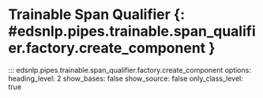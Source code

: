 # Trainable Span Qualifier {: #edsnlp.pipes.trainable.span_qualifier.factory.create_component }

::: edsnlp.pipes.trainable.span_qualifier.factory.create_component
    options:
        heading_level: 2
        show_bases: false
        show_source: false
        only_class_level: true
